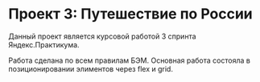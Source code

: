 # Проект 3: Путешествие по России

Данный проект является курсовой работой 3 спринта Яндекс.Практикума.

Работа сделана по всем правилам БЭМ. Основная работа состояла в позиционировании элиментов через flex и grid.

